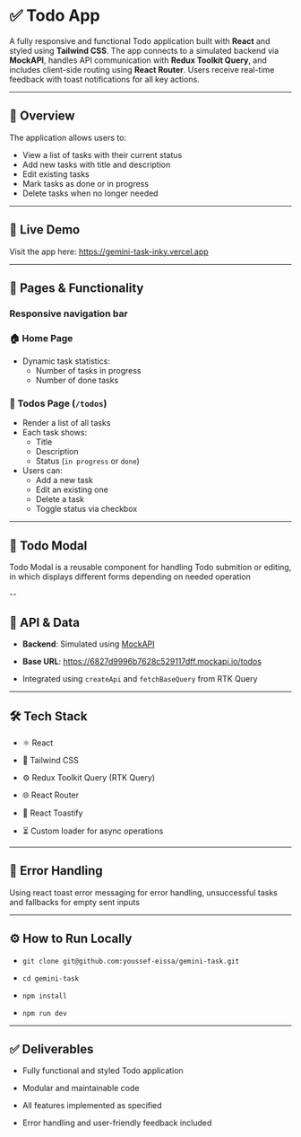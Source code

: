 # ✅ Todo App

A fully responsive and functional Todo application built with **React** and styled using **Tailwind CSS**. The app connects to a simulated backend via **MockAPI**, handles API communication with **Redux Toolkit Query**, and includes client-side routing using **React Router**. Users receive real-time feedback with toast notifications for all key actions.


---

## 📁 Overview

The application allows users to:

- View a list of tasks with their current status
- Add new tasks with title and description
- Edit existing tasks
- Mark tasks as done or in progress
- Delete tasks when no longer needed

---

## 🔗 Live Demo

Visit the app here: https://gemini-task-inky.vercel.app

---

## 🧪 Pages & Functionality

### Responsive navigation bar

### 🏠 Home Page 
- Dynamic task statistics:
  - Number of tasks in progress
  - Number of done tasks

### 📝 Todos Page (`/todos`)
- Render a list of all tasks
- Each task shows:
  - Title
  - Description
  - Status (`in progress` or `done`)
- Users can:
  - Add a new task
  - Edit an existing one
  - Delete a task
  - Toggle status via checkbox

---

## 📝 Todo Modal

 Todo Modal is a reusable component for handling Todo submition or editing, in which displays different forms depending on needed operation

--

## 🔌 API & Data

- **Backend**: Simulated using [MockAPI](https://mockapi.io)

- **Base URL**: https://6827d9996b7628c529117dff.mockapi.io/todos
  
- Integrated using `createApi` and `fetchBaseQuery` from RTK Query

---

## 🛠 Tech Stack

- ⚛️ React

- 🎨 Tailwind CSS

- ⚙️ Redux Toolkit Query (RTK Query)

- 🌐 React Router

- 🔔 React Toastify

- ⏳ Custom loader for async operations

---

## 🚨 Error Handling

Using react toast error messaging for error handling, unsuccessful tasks and fallbacks for empty sent inputs 

---

## ⚙️ How to Run Locally

- `git clone git@github.com:youssef-eissa/gemini-task.git`

- `cd gemini-task`

- `npm install`

- `npm run dev`

---

## ✅ Deliverables

- Fully functional and styled Todo application

- Modular and maintainable code

- All features implemented as specified

- Error handling and user-friendly feedback included















